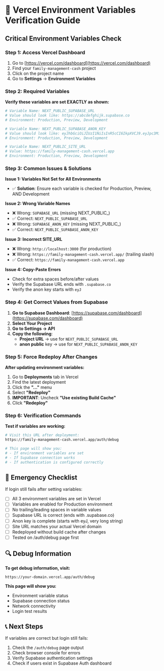 # 🔧 Vercel Environment Variables Verification Guide

## Critical Environment Variables Check

### Step 1: Access Vercel Dashboard
1. Go to [https://vercel.com/dashboard](https://vercel.com/dashboard)
2. Find your `family-management-cash` project
3. Click on the project name
4. Go to **Settings** → **Environment Variables**

### Step 2: Required Variables

**Verify these variables are set EXACTLY as shown:**

```bash
# Variable Name: NEXT_PUBLIC_SUPABASE_URL
# Value should look like: https://abcdefghijk.supabase.co
# Environment: Production, Preview, Development

# Variable Name: NEXT_PUBLIC_SUPABASE_ANON_KEY  
# Value should look like: eyJhbGciOiJIUzI1NiIsInR5cCI6IkpXVCJ9.eyJpc3MiOiJzdXBhYmFzZS...
# Environment: Production, Preview, Development

# Variable Name: NEXT_PUBLIC_SITE_URL
# Value: https://family-management-cash.vercel.app
# Environment: Production, Preview, Development
```

### Step 3: Common Issues & Solutions

**Issue 1: Variables Not Set for All Environments**
- ✅ **Solution**: Ensure each variable is checked for Production, Preview, AND Development

**Issue 2: Wrong Variable Names**
- ❌ Wrong: `SUPABASE_URL` (missing NEXT_PUBLIC_)
- ✅ Correct: `NEXT_PUBLIC_SUPABASE_URL`
- ❌ Wrong: `SUPABASE_ANON_KEY` (missing NEXT_PUBLIC_)
- ✅ Correct: `NEXT_PUBLIC_SUPABASE_ANON_KEY`

**Issue 3: Incorrect SITE_URL**
- ❌ Wrong: `http://localhost:3000` (for production)
- ❌ Wrong: `https://family-management-cash.vercel.app/` (trailing slash)
- ✅ Correct: `https://family-management-cash.vercel.app`

**Issue 4: Copy-Paste Errors**
- Check for extra spaces before/after values
- Verify the Supabase URL ends with `.supabase.co`
- Verify the anon key starts with `eyJ`

### Step 4: Get Correct Values from Supabase

1. **Go to Supabase Dashboard**: [https://supabase.com/dashboard](https://supabase.com/dashboard)
2. **Select Your Project**
3. **Go to Settings → API**
4. **Copy the following**:
   - **Project URL** → use for `NEXT_PUBLIC_SUPABASE_URL`
   - **anon public** key → use for `NEXT_PUBLIC_SUPABASE_ANON_KEY`

### Step 5: Force Redeploy After Changes

**After updating environment variables:**
1. Go to **Deployments** tab in Vercel
2. Find the latest deployment
3. Click the **"..."** menu
4. Select **"Redeploy"**
5. **IMPORTANT**: Uncheck **"Use existing Build Cache"**
6. Click **"Redeploy"**

### Step 6: Verification Commands

**Test if variables are working:**
```bash
# Visit this URL after deployment:
https://family-management-cash.vercel.app/auth/debug

# This page will show you:
# - If environment variables are set
# - If Supabase connection works  
# - If authentication is configured correctly
```

## 🚨 Emergency Checklist

If login still fails after setting variables:

- [ ] All 3 environment variables are set in Vercel
- [ ] Variables are enabled for Production environment
- [ ] No trailing/leading spaces in variable values
- [ ] Supabase URL is correct (ends with .supabase.co)
- [ ] Anon key is complete (starts with eyJ, very long string)
- [ ] Site URL matches your actual Vercel domain
- [ ] Redeployed without build cache after changes
- [ ] Tested on /auth/debug page first

## 🔍 Debug Information

**To get debug information, visit:**
```
https://your-domain.vercel.app/auth/debug
```

**This page will show you:**
- Environment variable status
- Supabase connection status
- Network connectivity
- Login test results

## 📞 Next Steps

If variables are correct but login still fails:
1. Check the `/auth/debug` page output
2. Check browser console for errors
3. Verify Supabase authentication settings
4. Check if users exist in Supabase Auth dashboard